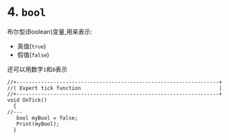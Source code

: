 # 4. `bool`

布尔型(Boolean)变量,用来表示:

- 真值(`true`)
- 假值(`false`)

还可以用数字`1`和`0`表示

```mq4
//+------------------------------------------------------------------+
//| Expert tick function                                             |
//+------------------------------------------------------------------+
void OnTick()
  {
//---
   bool myBool = false;
   Print(myBool);
  }
```
